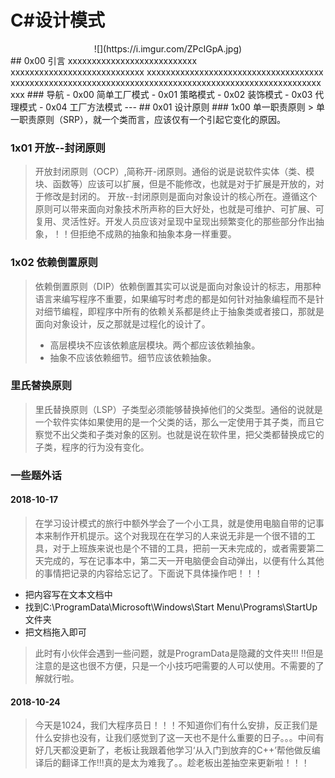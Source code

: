 # C#设计模式
<center> ![](https://i.imgur.com/ZPcIGpA.jpg) </center>
## 0x00 引言    
xxxxxxxxxxxxxxxxxxxxxxxxxxx  
xxxxxxxxxxxxxxxxxxxxxxxxxxxx 
xxxxxxxxxxxxxxxxxxxxxxxxxxxxxxxxxxxxx
xxxxxxxxxxxxxxxxxxxxxxxxxxxxxxxxxxxxxxxxxxxxxxxxxxxxxxxxxxxxxxxxxxxx
### 导航  
 -	 0x00 简单工厂模式
 -	 0x01 策略模式
 -	 0x02 装饰模式 
 -	 0x03 代理模式
 -	 0x04 工厂方法模式
 ---   
## 0x01 设计原则    
### 1x00 单一职责原则    
> 单一职责原则（SRP），就一个类而言，应该仅有一个引起它变化的原因。      

### 1x01 开放--封闭原则
> 开放封闭原则（OCP）,简称开-闭原则。通俗的说是说软件实体（类、模块、函数等）应该可以扩展，但是不能修改，也就是对于扩展是开放的，对于修改是封闭的。
> 开放--封闭原则是面向对象设计的核心所在。遵循这个原则可以带来面向对象技术所声称的巨大好处，也就是可维护、可扩展、可复用、灵活性好。开发人员应该对呈现中呈现出频繁变化的那些部分作出抽象，！！但拒绝不成熟的抽象和抽象本身一样重要。  
  
### 1x02 依赖倒置原则  
> 依赖倒置原则（DIP）依赖倒置其实可以说是面向对象设计的标志，用那种语言来编写程序不重要，如果编写时考虑的都是如何针对抽象编程而不是针对细节编程，即程序中所有的依赖关系都是终止于抽象类或者接口，那就是面向对象设计，反之那就是过程化的设计了。
> + 高层模块不应该依赖底层模块。两个都应该依赖抽象。
> + 抽象不应该依赖细节。细节应该依赖抽象。  
  
### 里氏替换原则
> 里氏替换原则（LSP）子类型必须能够替换掉他们的父类型。通俗的说就是一个软件实体如果使用的是一个父类的话，那么一定使用于其子类，而且它察觉不出父类和子类对象的区别。也就是说在软件里，把父类都替换成它的子类，程序的行为没有变化。  
  
###   




### 一些题外话  
#### 2018-10-17  
>在学习设计模式的旅行中额外学会了一个小工具，就是使用电脑自带的记事本来制作开机提示。这个对我现在在学习的人来说无非是一个很不错的工具，对于上班族来说也是个不错的工具，把前一天未完成的，或者需要第二天完成的，写在记事本中，第二天一开电脑便会自动弹出，以便有什么其他的事情把记录的内容给忘记了。下面说下具体操作吧！！！      

 + 把内容写在文本文档中  
 + 找到C:\ProgramData\Microsoft\Windows\Start Menu\Programs\StartUp文件夹
 + 把文档拖入即可  
 >此时有小伙伴会遇到一些问题，就是ProgramData是隐藏的文件夹!!!
 >!!但是注意的是这也很不方便，只是一个小技巧吧需要的人可以使用。不需要的了解就行啦。  
  
#### 2018-10-24  
>今天是1024，我们大程序员日！！！不知道你们有什么安排，反正我们是什么安排也没有，让我们感觉到了这一天也不是什么重要的日子。。。中间有好几天都没更新了，老板让我跟着他学习‘从入门到放弃的C++’帮他做反编译后的翻译工作!!!真的是太为难我了。。趁老板出差抽空来更新啦！！！

	


